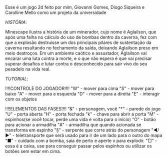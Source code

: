 Esse é um jogo 2d feito por mim, Giovanni Gomes, Diogo Siqueira e Carolline Mello como um projeto da universidade

*HISTÓRIA*:

Minescape ilustra a história de um minerador, cujo nome é Aglailson, que após uma falha no cálculo do uso de bombas dentro da caverna, fez com que a explosão destruisse um dos principais pilares de sustentação da caverna resultando no fechamento da saída, deixando Aglailson preso em meio destroços. Em um ambiente caótico e assustador, Aglailson vai encarar uma luta contra a morte, e o que não espera é que vai precisar superar desafios e lutar contra o desconhecido para sair vivo do seu pesadelo na vida real.


*TUTORIAL*: 

!!!!CONTROLE DO JOGADOR!!!!
"W" - mover para cima 
"S" - mover para baixo 
"A" - mover para a esquerda
"D" - mover para a direita
"E" - interagir com os objetos

!!!!ELEMENTOS DAS FASES!!!!
"&" - personagem, você
"*" - parede do jogo
"U" - porta aberta 
"H" - porta fechada 
"k" - chave para abrir a porta
"M" - espinhos(se você tocar, perde uma vida e  volta para o início) 
"O" - botão para acionar a armadilha
"#" - armadilha que quando acionada se transforma em espinho
"§" - serpente que corre atrás do personagem
"◄/►" - teletransporte que será usado para ir de um lado para o outro do mapa
"■" - cuidado com a bomba, saia de perto e aperte x para explodir.
"□"  - essa é a caixa, use para conseguir passar pelos espinhos ou utilizar os botões sem estar em cima.
